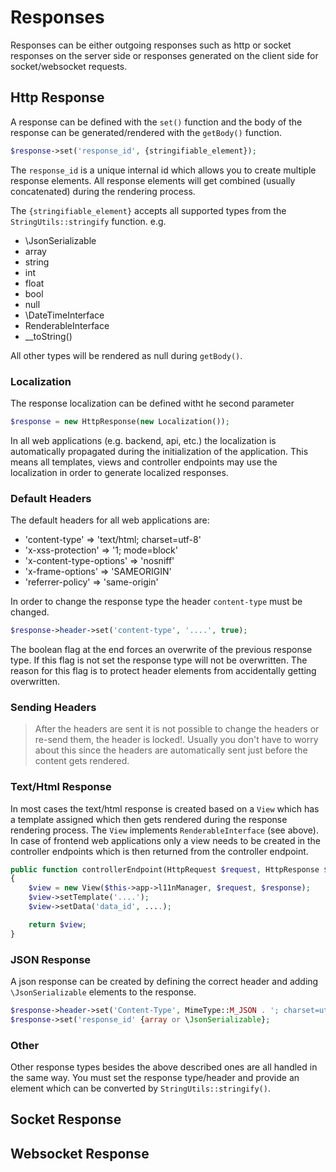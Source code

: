 # Responses

Responses can be either outgoing responses such as http or socket responses on the server side or responses generated on the client side for socket/websocket requests.

## Http Response

A response can be defined with the `set()` function and the body of the response can be generated/rendered with the `getBody()` function.

```php
$response->set('response_id', {stringifiable_element});
```

The `response_id` is a unique internal id which allows you to create multiple response elements. All response elements will get combined (usually concatenated) during the rendering process.

The `{stringifiable_element}` accepts all supported types from the `StringUtils::stringify` function. e.g.

* \JsonSerializable
* array
* string
* int
* float
* bool
* null
* \DateTimeInterface
* RenderableInterface
* \__toString()

All other types will be rendered as null during `getBody()`.

### Localization

The response localization can be defined witht he second parameter

```php
$response = new HttpResponse(new Localization());
```

In all web applications (e.g. backend, api, etc.) the localization is automatically propagated during the initialization of the application. This means all templates, views and controller endpoints may use the localization in order to generate localized responses.

### Default Headers

The default headers for all web applications are:

* 'content-type' => 'text/html; charset=utf-8'
* 'x-xss-protection' => '1; mode=block'
* 'x-content-type-options' => 'nosniff'
* 'x-frame-options' => 'SAMEORIGIN'
* 'referrer-policy' => 'same-origin'

In order to change the response type the header `content-type` must be changed.

```php
$response->header->set('content-type', '....', true);
```

The boolean flag at the end forces an overwrite of the previous response type. If this flag is not set the response type will not be overwritten. The reason for this flag is to protect header elements from accidentally getting overwritten.

### Sending Headers

> After the headers are sent it is not possible to change the headers or re-send them, the header is locked!. Usually you don't have to worry about this since the headers are automatically sent just before the content gets rendered.

### Text/Html Response

In most cases the text/html response is created based on a `View` which has a template assigned which then gets rendered during the response rendering process. The `View` implements `RenderableInterface` (see above). In case of frontend web applications only a view needs to be created in the controller endpoints which is then returned from the controller endpoint.

```php
public function controllerEndpoint(HttpRequest $request, HttpResponse $response, array $data = []) : RenderableInterface
{
    $view = new View($this->app->l11nManager, $request, $response);
    $view->setTemplate('....');
    $view->setData('data_id', ....);

    return $view;
}
```

### JSON Response

A json response can be created by defining the correct header and adding `\JsonSerializable` elements to the response.

```php
$response->header->set('Content-Type', MimeType::M_JSON . '; charset=utf-8', true);
$response->set('response_id' {array or \JsonSerializable};
```

### Other

Other response types besides the above described ones are all handled in the same way. You must set the response type/header and provide an element which can be converted by `StringUtils::stringify()`.

## Socket Response

## Websocket Response
